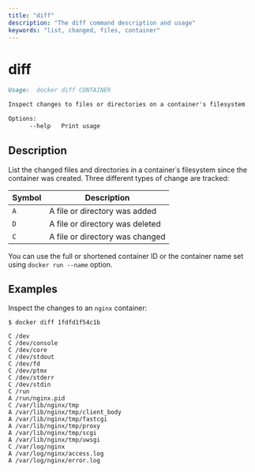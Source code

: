 ```yaml
---
title: "diff"
description: "The diff command description and usage"
keywords: "list, changed, files, container"
---
```


# diff

```markdown
Usage:  docker diff CONTAINER

Inspect changes to files or directories on a container's filesystem

Options:
      --help   Print usage
```

## Description

List the changed files and directories in a container᾿s filesystem since the
container was created. Three different types of change are tracked:

| Symbol | Description                     |
|--------|---------------------------------|
| `A`    | A file or directory was added   |
| `D`    | A file or directory was deleted |
| `C`    | A file or directory was changed |

You can use the full or shortened container ID or the container name set using
`docker run --name` option.

## Examples

Inspect the changes to an `nginx` container:

```console
$ docker diff 1fdfd1f54c1b

C /dev
C /dev/console
C /dev/core
C /dev/stdout
C /dev/fd
C /dev/ptmx
C /dev/stderr
C /dev/stdin
C /run
A /run/nginx.pid
C /var/lib/nginx/tmp
A /var/lib/nginx/tmp/client_body
A /var/lib/nginx/tmp/fastcgi
A /var/lib/nginx/tmp/proxy
A /var/lib/nginx/tmp/scgi
A /var/lib/nginx/tmp/uwsgi
C /var/log/nginx
A /var/log/nginx/access.log
A /var/log/nginx/error.log
```
